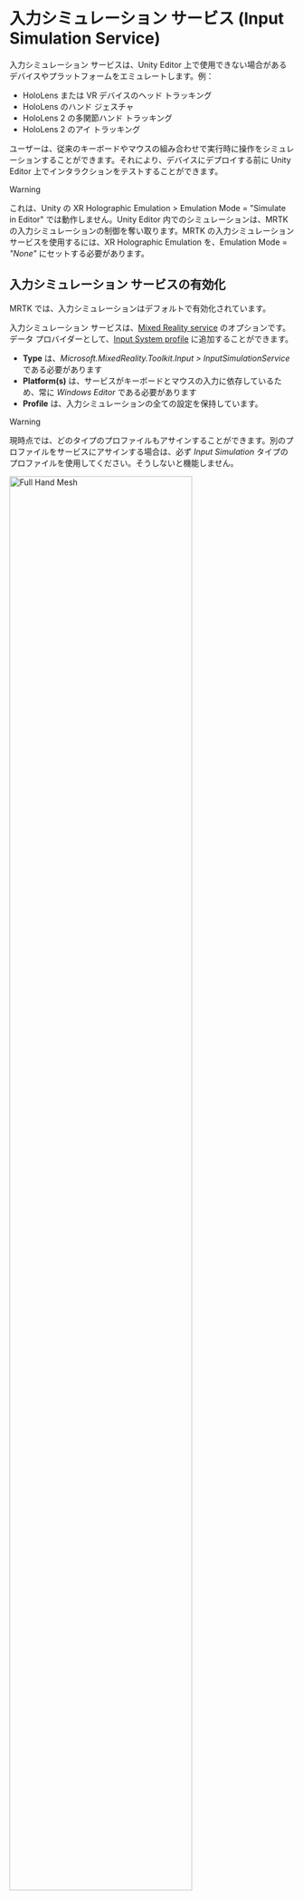 # 入力シミュレーション サービス (Input Simulation Service)

入力シミュレーション サービスは、Unity Editor 上で使用できない場合があるデバイスやプラットフォームをエミュレートします。例：

* HoloLens または VR デバイスのヘッド トラッキング
* HoloLens のハンド ジェスチャ
* HoloLens 2 の多関節ハンド トラッキング
* HoloLens 2 のアイ トラッキング

ユーザーは、従来のキーボードやマウスの組み合わせで実行時に操作をシミュレーションすることができます。それにより、デバイスにデプロイする前に Unity Editor 上でインタラクションをテストすることができます。

> [!WARNING]
> これは、Unity の XR Holographic Emulation > Emulation Mode = "Simulate in Editor" では動作しません。Unity Editor 内でのシミュレーションは、MRTK の入力シミュレーションの制御を奪い取ります。MRTK の入力シミュレーション サービスを使用するには、XR Holographic Emulation を、Emulation Mode = *"None"* にセットする必要があります。

## 入力シミュレーション サービスの有効化

MRTK では、入力シミュレーションはデフォルトで有効化されています。

入力シミュレーション サービスは、[Mixed Reality service](../MixedRealityServices.md) のオプションです。データ プロバイダーとして、[Input System profile](../Input/InputProviders.md) に追加することができます。

* __Type__ は、_Microsoft.MixedReality.Toolkit.Input > InputSimulationService_ である必要があります
* __Platform(s)__ は、サービスがキーボードとマウスの入力に依存しているため、常に _Windows Editor_ である必要があります
* __Profile__ は、入力シミュレーションの全ての設定を保持しています。

> [!WARNING]
> 現時点では、どのタイプのプロファイルもアサインすることができます。別のプロファイルをサービスにアサインする場合は、必ず _Input Simulation_ タイプのプロファイルを使用してください。そうしないと機能しません。

<a target="_blank" href="../../Documentation/Images/InputSimulation/MRTK_InputSimulation_InputSystemDataProviders.png">
  <img src="../../Documentation/Images/InputSimulation/MRTK_InputSimulation_InputSystemDataProviders.png" title="Full Hand Mesh" width="80%" class="center" />
</a>

リンクされたプロファイルを開くことで入力シミュレーションの設定にアクセスすることができます。

<a target="_blank" href="../../Documentation/Images/InputSimulation/MRTK_InputSimulation_InputSimulationProfile.png">
  <img src="../../Documentation/Images/InputSimulation/MRTK_InputSimulation_InputSimulationProfile.png" title="Full Hand Mesh" width="80%" class="center" />
</a>

# カメラ コントロール

頭の動きは入力シミュレーション サービスでエミュレートされます。

<a target="_blank" href="../../Documentation/Images/InputSimulation/MRTK_InputSimulation_CameraControlSettings.png">
  <img src="../../Documentation/Images/InputSimulation/MRTK_InputSimulation_CameraControlSettings.png" title="Full Hand Mesh" width="80%" class="center" />
</a>

## カメラの回転

1. Editor ウインドウにカーソルを合わせます

   _ボタンを押しても動作しない場合、ウインドウのクリックが必要な場合があります_

2. __Mouse Look Button__ (デフォルトではマウスの右クリック)を押したままにします
3. マウスをウインドウ内で動かしてカメラを回転させます

## カメラの移動

移動キーを押し続けます（W/A/S/D が 前/左/後/右 に対応します）

<iframe width="560" height="315" src="https://www.youtube.com/embed/Z7L4I1ET7GU" class="center" frameborder="0" allow="accelerometer; encrypted-media; gyroscope; picture-in-picture" allowfullscreen />

# ハンド シミュレーション

入力シミュレーション サービスは、ハンド デバイスをサポートします。バーチャル ハンドは、ボタンやグラブ可能オブジェクトなどの、通常のハンド デバイスをサポートしたオブジェクトとインタラクションできます。

<a target="_blank" href="../../Documentation/Images/InputSimulation/MRTK_InputSimulation_HandSimulationMode.png">
  <img src="../../Documentation/Images/InputSimulation/MRTK_InputSimulation_HandSimulationMode.png" title="Full Hand Mesh" width="80%" class="center" />
</a>

__Hand Simulation Mode__ は、２つの異なる入力モデルを切り替えて使用できます。

* _Articulated Hands_: 関節の位置のデータを持った多関節ハンドをシミュレートします

   HoloLens 2 のインタラクション モデルをエミュレートします

   このモードでは、手の正確な位置やタッチに基づいたインタラクションをシミュレートできます

* _Gestures_: Air Tap や基本的なジェスチャを持ったシンプルな手をシミュレートします

  [HoloLens interaction model](https://docs.microsoft.com/en-us/windows/mixed-reality/gestures) をエミュレートします。

   フォーカスは視線ポインターを使ってコントロールします。_Air Tap_ ジェスチャでボタンと対話します

## 手の動きのコントロール

<a target="_blank" href="../../Documentation/Images/InputSimulation/MRTK_InputSimulation_HandControlSettings.png">
  <img src="../../Documentation/Images/InputSimulation/MRTK_InputSimulation_HandControlSettings.png" title="Full Hand Mesh" width="80%" class="center" />
</a>

_Left/Right Hand Manipulation Key_ （デフォルトでは 左Shift/Space がそれぞれ 左手/右手 に対応）を押し続けてそれぞれの手をコントロールします。キーを押し続けている間、手が表示されます。マウスの動きで手を移動できます。

Manipuration キーが押されなくなると、手は短い _Hand Hide Timeout_ の後に表示されなくなります。
手の表示を永続的に切り替えるには、 _Toggle Left/Right Hand Key_ （デフォルトでは T/Y が 左手/右手 に対応）を押してください。Toggle キーを再度押すと、再度手の表示を消すことができます。

<a target="_blank" href="../../Documentation/Images/InputSimulation/MRTK_InputSimulation_HandPlacementSettings.png">
  <img src="../../Documentation/Images/InputSimulation/MRTK_InputSimulation_HandPlacementSettings.png" title="Full Hand Mesh" width="80%" class="center" />
</a>

手は、_mouse wheel_ を使って遠ざけたり近づけたりすることができます。
デフォルトでは、手はマウスのスクロールに応じてややゆっくり動きますが、*Hand Depth Multiplier* に大きな数字を入れることによって動きを速くすることができます。

初期状態のカメラと手が表示される距離は、*Default Hand Distance.* で制御できます。

デフォルトでは、シミュレートされた手の関節は完全に静的なものです。実機デバイスでは、ハンド トラッキングの原理上、いくらかのジッターやノイズが発生することに注意してください。
実機デバイスでは手のメッシュや関節が有効になっているのを見ることができます（そして、手を完全に静止させていても少しジッターが発生するのがわかります）。*Hand Jitter Amount* をプラスの値（例として上の画像にあるように 0.1 程度）にすることにより、ジッターのシミュレーションを行うことができます。

<a target="_blank" href="../../Documentation/Images/InputSimulation/MRTK_InputSimulation_HandRotationSettings.png">
  <img src="../../Documentation/Images/InputSimulation/MRTK_InputSimulation_HandRotationSettings.png" title="Full Hand Mesh" width="80%" class="center" />
</a>

正確な方向が必要な場合、手を回転させることができます。

* ヨー : Y軸回転 (デフォルトでは E/Q キーが  時計回り/反時計回り回転に対応)
* ピッチ : X軸回転 (デフォルトでは F/R キーが  時計回り/反時計回り回転に対応)
* ロール : Z軸回転 (デフォルトでは X/Z キーが  時計回り/反時計回り回転に対応)

<iframe width="560" height="315" src="https://www.youtube.com/embed/uRYfwuqsjBQ" class="center" frameborder="0" allow="accelerometer; encrypted-media; gyroscope; picture-in-picture" allowfullscreen />

## ハンド ジェスチャ

ピンチ、グラブ、指差しなどのハンド ジェスチャをシミュレートできます

<a target="_blank" href="../../Documentation/Images/InputSimulation/MRTK_InputSimulation_HandGestureSettings.png">
  <img src="../../Documentation/Images/InputSimulation/MRTK_InputSimulation_HandGestureSettings.png" title="Full Hand Mesh" width="80%" class="center" />
</a>

1. 最初に、Manipuration キー（左Shift/Space）を使って手を有効にしてください

   別の方法では、Toggle キー（T/Y）を使って手の on/off を切り替えることもできます

2. 操作の間、マウスのボタンを押し続けることによってハンド ジェスチャを実行することができます

_Left/Middle/Right Mouse Hand Gesture_ 設定を使用して、それぞれのマウスのボタンを、手の形が異なるジェスチャにマップすることができます。 _Default Hand Gesture_ は、どのボタンも押されていないときの手の形です。

> [!NOTE]
> _Pinch_ ジェスチャは、この時点では "Select" アクションを発生させる唯一のジェスチャです

## 片手での操作

1. 手をコントロールするキー（Space/左Shift）を押し続けてください
2. オブジェクトをポイントしてください
3. マウスのボタンを押し続けるとピンチ操作となります
4. マウスでオブジェクトを動かしてください
5. マウスのボタンを離すと操作が終了します

<iframe width="560" height="315" src="https://www.youtube.com/embed/rM0xaHam6wM" class="center" frameborder="0" allow="accelerometer; encrypted-media; gyroscope; picture-in-picture" allowfullscreen />

## 両手での操作

オブジェクトを両手で操作するには、手を永続化するモードが推奨されます

1. Toggle キー（T/Y）を押すことで両手の表示を切り替えることができます
2. １回に１つの手を操作します
   1. _Space_ を押し続けて右手を操作します
   2. グラブしたいオブジェクトに手を動かします
   3. マウスのボタンを押して _Pinch_ ジェスチャを有効にします。永続化モードではマウスのボタンを離すまでジェスチャが有効になります
3. 同じ手順をもう片方の手で繰り返します。同じオブジェクトの別のポイントをグラブします
4. これで両手で同じオブジェクトをグラブした状態になるので、どちらかの手を動かして両手での操作を行います

<iframe width="560" height="315" src="https://www.youtube.com/embed/Qol5OFNfN14" class="center" frameborder="0" allow="accelerometer; encrypted-media; gyroscope; picture-in-picture" allowfullscreen />

## GGV インタラクション

1. [Input Simulation Profile](#入力シミュレーション-サービスの有効化) で、__Hand Simulation Mode__ を _Gestures_ にすることにより、GGV のシミュレーションに切り替えることができます

    <a target="_blank" href="../../Documentation/Images/InputSimulation/MRTK_InputSimulation_SwitchToGGV.png">
      <img src="../../Documentation/Images/InputSimulation/MRTK_InputSimulation_SwitchToGGV.png" title="Full Hand Mesh" width="80%" class="center" />
    </a>

2. カメラを回転させて、視線カーソルをインタラクション可能なオブジェクトにポイントします（マウスの右クリックを使用）
3. _Space_ を押し続けて、右手を操作します
4. _left mouse button_ を押し続けてインタラクションします
5. 再度カメラを回転させてオブジェクトを操作します

<iframe width="560" height="315" src="https://www.youtube.com/embed/6841rRMdqWw" class="center" frameborder="0" allow="accelerometer; encrypted-media; gyroscope; picture-in-picture" allowfullscreen />

## アイ トラッキング

[Eye tracking simulation](../EyeTracking/EyeTracking_BasicSetup.md#simulating-eye-tracking-in-the-unity-editor) は、[Input Simulation Profile](#入力シミュレーション-サービスの有効化) の __Simulate Eye Position__ オプションをチェックすることで有効になります。これは GGV スタイルのインタラクションでは使用すべきではありません（ですので、 __Hand Simulation Mode__ が _Articulated_ にセットされていることを確認してください）

